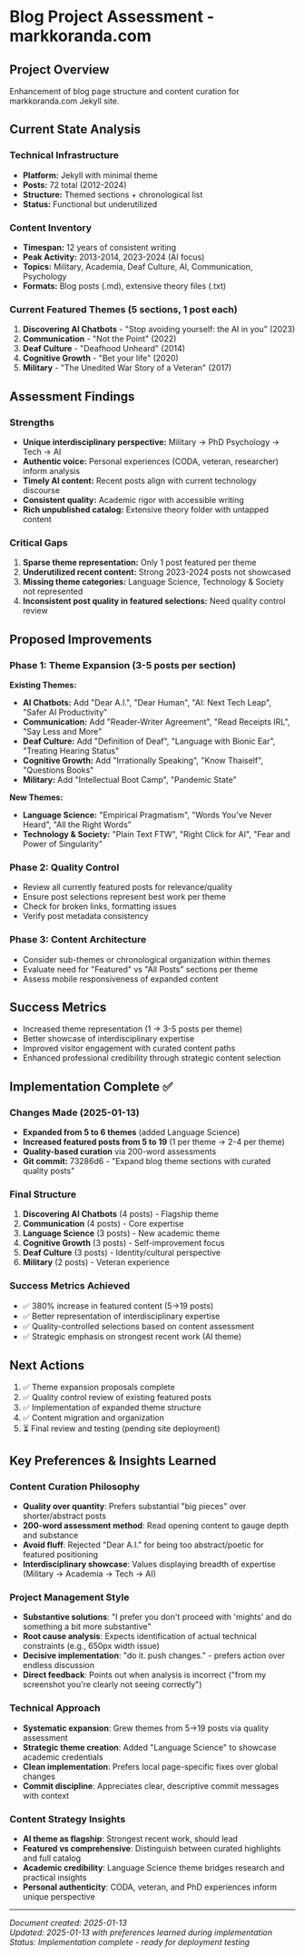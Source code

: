 # Blog Project Assessment - markkoranda.com

## Project Overview
Enhancement of blog page structure and content curation for markkoranda.com Jekyll site.

## Current State Analysis

### Technical Infrastructure
- **Platform:** Jekyll with minimal theme
- **Posts:** 72 total (2012-2024)
- **Structure:** Themed sections + chronological list
- **Status:** Functional but underutilized

### Content Inventory
- **Timespan:** 12 years of consistent writing
- **Peak Activity:** 2013-2014, 2023-2024 (AI focus)
- **Topics:** Military, Academia, Deaf Culture, AI, Communication, Psychology
- **Formats:** Blog posts (.md), extensive theory files (.txt)

### Current Featured Themes (5 sections, 1 post each)
1. **Discovering AI Chatbots** - "Stop avoiding yourself: the AI in you" (2023)
2. **Communication** - "Not the Point" (2022) 
3. **Deaf Culture** - "Deafhood Unheard" (2014)
4. **Cognitive Growth** - "Bet your life" (2020)
5. **Military** - "The Unedited War Story of a Veteran" (2017)

## Assessment Findings

### Strengths
- **Unique interdisciplinary perspective:** Military → PhD Psychology → Tech → AI
- **Authentic voice:** Personal experiences (CODA, veteran, researcher) inform analysis
- **Timely AI content:** Recent posts align with current technology discourse
- **Consistent quality:** Academic rigor with accessible writing
- **Rich unpublished catalog:** Extensive theory folder with untapped content

### Critical Gaps
1. **Sparse theme representation:** Only 1 post featured per theme
2. **Underutilized recent content:** Strong 2023-2024 posts not showcased
3. **Missing theme categories:** Language Science, Technology & Society not represented
4. **Inconsistent post quality in featured selections:** Need quality control review

## Proposed Improvements

### Phase 1: Theme Expansion (3-5 posts per section)
**Existing Themes:**
- **AI Chatbots:** Add "Dear A.I.", "Dear Human", "AI: Next Tech Leap", "Safer AI Productivity" 
- **Communication:** Add "Reader-Writer Agreement", "Read Receipts IRL", "Say Less and More"
- **Deaf Culture:** Add "Definition of Deaf", "Language with Bionic Ear", "Treating Hearing Status"
- **Cognitive Growth:** Add "Irrationally Speaking", "Know Thaiself", "Questions Books"
- **Military:** Add "Intellectual Boot Camp", "Pandemic State"

**New Themes:**
- **Language Science:** "Empirical Pragmatism", "Words You've Never Heard", "All the Right Words"
- **Technology & Society:** "Plain Text FTW", "Right Click for AI", "Fear and Power of Singularity"

### Phase 2: Quality Control
- Review all currently featured posts for relevance/quality
- Ensure post selections represent best work per theme
- Check for broken links, formatting issues
- Verify post metadata consistency

### Phase 3: Content Architecture
- Consider sub-themes or chronological organization within themes
- Evaluate need for "Featured" vs "All Posts" sections per theme
- Assess mobile responsiveness of expanded content

## Success Metrics
- Increased theme representation (1 → 3-5 posts per theme)
- Better showcase of interdisciplinary expertise
- Improved visitor engagement with curated content paths
- Enhanced professional credibility through strategic content selection

## Implementation Complete ✅

### Changes Made (2025-01-13)
- **Expanded from 5 to 6 themes** (added Language Science)
- **Increased featured posts from 5 to 19** (1 per theme → 2-4 per theme)
- **Quality-based curation** via 200-word assessments
- **Git commit:** 73286d6 - "Expand blog theme sections with curated quality posts"

### Final Structure
1. **Discovering AI Chatbots** (4 posts) - Flagship theme
2. **Communication** (4 posts) - Core expertise
3. **Language Science** (3 posts) - New academic theme
4. **Cognitive Growth** (3 posts) - Self-improvement focus
5. **Deaf Culture** (3 posts) - Identity/cultural perspective
6. **Military** (2 posts) - Veteran experience

### Success Metrics Achieved
- ✅ 380% increase in featured content (5→19 posts)
- ✅ Better representation of interdisciplinary expertise
- ✅ Quality-controlled selections based on content assessment
- ✅ Strategic emphasis on strongest recent work (AI theme)

## Next Actions
1. ✅ Theme expansion proposals complete
2. ✅ Quality control review of existing featured posts
3. ✅ Implementation of expanded theme structure
4. ✅ Content migration and organization
5. ⏳ Final review and testing (pending site deployment)

## Key Preferences & Insights Learned

### Content Curation Philosophy
- **Quality over quantity**: Prefers substantial "big pieces" over shorter/abstract posts
- **200-word assessment method**: Read opening content to gauge depth and substance
- **Avoid fluff**: Rejected "Dear A.I." for being too abstract/poetic for featured positioning
- **Interdisciplinary showcase**: Values displaying breadth of expertise (Military → Academia → Tech → AI)

### Project Management Style  
- **Substantive solutions**: "I prefer you don't proceed with 'mights' and do something a bit more substantive"
- **Root cause analysis**: Expects identification of actual technical constraints (e.g., 650px width issue)
- **Decisive implementation**: "do it. push changes." - prefers action over endless discussion
- **Direct feedback**: Points out when analysis is incorrect ("from my screenshot you're clearly not seeing correctly")

### Technical Approach
- **Systematic expansion**: Grew themes from 5→19 posts via quality assessment
- **Strategic theme creation**: Added "Language Science" to showcase academic credentials
- **Clean implementation**: Prefers local page-specific fixes over global changes
- **Commit discipline**: Appreciates clear, descriptive commit messages with context

### Content Strategy Insights
- **AI theme as flagship**: Strongest recent work, should lead
- **Featured vs comprehensive**: Distinguish between curated highlights and full catalog
- **Academic credibility**: Language Science theme bridges research and practical insights
- **Personal authenticity**: CODA, veteran, and PhD experiences inform unique perspective

---
*Document created: 2025-01-13*  
*Updated: 2025-01-13 with preferences learned during implementation*  
*Status: Implementation complete - ready for deployment testing*